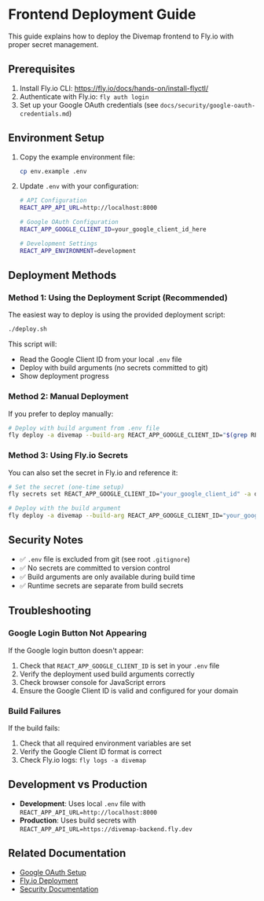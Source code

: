 # Frontend Deployment Guide

This guide explains how to deploy the Divemap frontend to Fly.io with proper secret management.

## Prerequisites

1. Install Fly.io CLI: https://fly.io/docs/hands-on/install-flyctl/
2. Authenticate with Fly.io: `fly auth login`
3. Set up your Google OAuth credentials (see `docs/security/google-oauth-credentials.md`)

## Environment Setup

1. Copy the example environment file:
   ```bash
   cp env.example .env
   ```

2. Update `.env` with your configuration:
   ```bash
   # API Configuration
   REACT_APP_API_URL=http://localhost:8000
   
   # Google OAuth Configuration
   REACT_APP_GOOGLE_CLIENT_ID=your_google_client_id_here
   
   # Development Settings
   REACT_APP_ENVIRONMENT=development
   ```

## Deployment Methods

### Method 1: Using the Deployment Script (Recommended)

The easiest way to deploy is using the provided deployment script:

```bash
./deploy.sh
```

This script will:
- Read the Google Client ID from your local `.env` file
- Deploy with build arguments (no secrets committed to git)
- Show deployment progress

### Method 2: Manual Deployment

If you prefer to deploy manually:

```bash
# Deploy with build argument from .env file
fly deploy -a divemap --build-arg REACT_APP_GOOGLE_CLIENT_ID="$(grep REACT_APP_GOOGLE_CLIENT_ID .env | cut -d '=' -f2)"
```

### Method 3: Using Fly.io Secrets

You can also set the secret in Fly.io and reference it:

```bash
# Set the secret (one-time setup)
fly secrets set REACT_APP_GOOGLE_CLIENT_ID="your_google_client_id" -a divemap

# Deploy with the build argument
fly deploy -a divemap --build-arg REACT_APP_GOOGLE_CLIENT_ID="your_google_client_id_here"
```

## Security Notes

- ✅ `.env` file is excluded from git (see root `.gitignore`)
- ✅ No secrets are committed to version control
- ✅ Build arguments are only available during build time
- ✅ Runtime secrets are separate from build secrets

## Troubleshooting

### Google Login Button Not Appearing

If the Google login button doesn't appear:

1. Check that `REACT_APP_GOOGLE_CLIENT_ID` is set in your `.env` file
2. Verify the deployment used build arguments correctly
3. Check browser console for JavaScript errors
4. Ensure the Google Client ID is valid and configured for your domain

### Build Failures

If the build fails:

1. Check that all required environment variables are set
2. Verify the Google Client ID format is correct
3. Check Fly.io logs: `fly logs -a divemap`

## Development vs Production

- **Development**: Uses local `.env` file with `REACT_APP_API_URL=http://localhost:8000`
- **Production**: Uses build secrets with `REACT_APP_API_URL=https://divemap-backend.fly.dev`

## Related Documentation

- [Google OAuth Setup](../docs/security/google-oauth-credentials.md)
- [Fly.io Deployment](../docs/deployment/fly-io.md)
- [Security Documentation](../docs/security/README.md) 